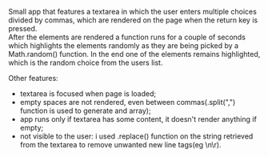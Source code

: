 Small app that features a textarea in which the user enters multiple choices divided by commas, which are rendered on the page when the return key is pressed.  
After the elements are rendered a function runs for a couple of seconds which highlights the elements randomly as they are being picked by a Math.random() function.
In the end one of the elements remains highlighted, which is the random choice from the users list.

Other features:
- textarea is focused when page is loaded;
- empty spaces are not rendered, even between commas(.split(",") function is used to generate and array);
- app runs only if textarea has some content, it doesn't render anything if empty;
- not visible to the user: i used .replace() function on the string retrieved from the textarea to remove unwanted new line tags(eg \n\r).
